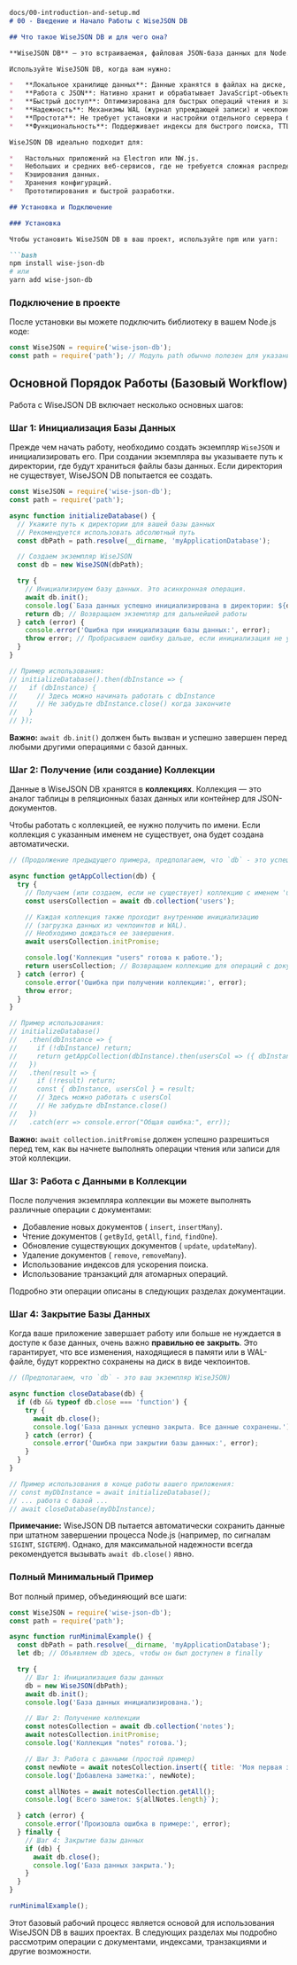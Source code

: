 ```markdown
docs/00-introduction-and-setup.md
# 00 - Введение и Начало Работы с WiseJSON DB

## Что такое WiseJSON DB и для чего она?

**WiseJSON DB** — это встраиваемая, файловая JSON-база данных для Node.js. Она разработана для высокой производительности, надежности и простоты интеграции в ваши приложения.

Используйте WiseJSON DB, когда вам нужно:

*   **Локальное хранилище данных**: Данные хранятся в файлах на диске, рядом с вашим приложением.
*   **Работа с JSON**: Нативно хранит и обрабатывает JavaScript-объекты (JSON).
*   **Быстрый доступ**: Оптимизирована для быстрых операций чтения и записи.
*   **Надежность**: Механизмы WAL (журнал упреждающей записи) и чекпоинтов защищают ваши данные от потерь при сбоях.
*   **Простота**: Не требует установки и настройки отдельного сервера базы данных.
*   **Функциональность**: Поддерживает индексы для быстрого поиска, TTL (время жизни) для автоматического удаления устаревших данных и ACID-транзакции для атомарных операций.

WiseJSON DB идеально подходит для:

*   Настольных приложений на Electron или NW.js.
*   Небольших и средних веб-сервисов, где не требуется сложная распределенная СУБД.
*   Кэширования данных.
*   Хранения конфигураций.
*   Прототипирования и быстрой разработки.

## Установка и Подключение

### Установка

Чтобы установить WiseJSON DB в ваш проект, используйте npm или yarn:

```bash
npm install wise-json-db
# или
yarn add wise-json-db
```

### Подключение в проекте

После установки вы можете подключить библиотеку в вашем Node.js коде:

```javascript
const WiseJSON = require('wise-json-db');
const path = require('path'); // Модуль path обычно полезен для указания путей к файлам БД
```

## Основной Порядок Работы (Базовый Workflow)

Работа с WiseJSON DB включает несколько основных шагов:

### Шаг 1: Инициализация Базы Данных

Прежде чем начать работу, необходимо создать экземпляр `WiseJSON` и инициализировать его. При создании экземпляра вы указываете путь к директории, где будут храниться файлы базы данных. Если директория не существует, WiseJSON DB попытается ее создать.

```javascript
const WiseJSON = require('wise-json-db');
const path = require('path');

async function initializeDatabase() {
  // Укажите путь к директории для вашей базы данных
  // Рекомендуется использовать абсолютный путь
  const dbPath = path.resolve(__dirname, 'myApplicationDatabase');

  // Создаем экземпляр WiseJSON
  const db = new WiseJSON(dbPath);

  try {
    // Инициализируем базу данных. Это асинхронная операция.
    await db.init();
    console.log(`База данных успешно инициализирована в директории: ${dbPath}`);
    return db; // Возвращаем экземпляр для дальнейшей работы
  } catch (error) {
    console.error('Ошибка при инициализации базы данных:', error);
    throw error; // Пробрасываем ошибку дальше, если инициализация не удалась
  }
}

// Пример использования:
// initializeDatabase().then(dbInstance => {
//   if (dbInstance) {
//     // Здесь можно начинать работать с dbInstance
//     // Не забудьте dbInstance.close() когда закончите
//   }
// });
```
**Важно:** `await db.init()` должен быть вызван и успешно завершен перед любыми другими операциями с базой данных.

### Шаг 2: Получение (или создание) Коллекции

Данные в WiseJSON DB хранятся в **коллекциях**. Коллекция — это аналог таблицы в реляционных базах данных или контейнер для JSON-документов.

Чтобы работать с коллекцией, ее нужно получить по имени. Если коллекция с указанным именем не существует, она будет создана автоматически.

```javascript
// (Продолжение предыдущего примера, предполагаем, что `db` - это успешно инициализированный экземпляр WiseJSON)

async function getAppCollection(db) {
  try {
    // Получаем (или создаем, если не существует) коллекцию с именем 'users'
    const usersCollection = await db.collection('users');

    // Каждая коллекция также проходит внутреннюю инициализацию
    // (загрузка данных из чекпоинтов и WAL).
    // Необходимо дождаться ее завершения.
    await usersCollection.initPromise;

    console.log('Коллекция "users" готова к работе.');
    return usersCollection; // Возвращаем коллекцию для операций с документами
  } catch (error) {
    console.error('Ошибка при получении коллекции:', error);
    throw error;
  }
}

// Пример использования:
// initializeDatabase()
//   .then(dbInstance => {
//     if (!dbInstance) return;
//     return getAppCollection(dbInstance).then(usersCol => ({ dbInstance, usersCol }));
//   })
//   .then(result => {
//     if (!result) return;
//     const { dbInstance, usersCol } = result;
//     // Здесь можно работать с usersCol
//     // Не забудьте dbInstance.close()
//   })
//   .catch(err => console.error("Общая ошибка:", err));
```
**Важно:** `await collection.initPromise` должен успешно разрешиться перед тем, как вы начнете выполнять операции чтения или записи для этой коллекции.

### Шаг 3: Работа с Данными в Коллекции

После получения экземпляра коллекции вы можете выполнять различные операции с документами:

*   Добавление новых документов ( `insert`, `insertMany`).
*   Чтение документов ( `getById`, `getAll`, `find`, `findOne`).
*   Обновление существующих документов ( `update`, `updateMany`).
*   Удаление документов ( `remove`, `removeMany`).
*   Использование индексов для ускорения поиска.
*   Использование транзакций для атомарных операций.

Подробно эти операции описаны в следующих разделах документации.

### Шаг 4: Закрытие Базы Данных

Когда ваше приложение завершает работу или больше не нуждается в доступе к базе данных, очень важно **правильно ее закрыть**. Это гарантирует, что все изменения, находящиеся в памяти или в WAL-файле, будут корректно сохранены на диск в виде чекпоинтов.

```javascript
// (Предполагаем, что `db` - это ваш экземпляр WiseJSON)

async function closeDatabase(db) {
  if (db && typeof db.close === 'function') {
    try {
      await db.close();
      console.log('База данных успешно закрыта. Все данные сохранены.');
    } catch (error) {
      console.error('Ошибка при закрытии базы данных:', error);
    }
  }
}

// Пример использования в конце работы вашего приложения:
// const myDbInstance = await initializeDatabase();
// ... работа с базой ...
// await closeDatabase(myDbInstance);
```
**Примечание:** WiseJSON DB пытается автоматически сохранить данные при штатном завершении процесса Node.js (например, по сигналам `SIGINT`, `SIGTERM`). Однако, для максимальной надежности всегда рекомендуется вызывать `await db.close()` явно.

### Полный Минимальный Пример

Вот полный пример, объединяющий все шаги:

```javascript
const WiseJSON = require('wise-json-db');
const path = require('path');

async function runMinimalExample() {
  const dbPath = path.resolve(__dirname, 'myApplicationDatabase');
  let db; // Объявляем db здесь, чтобы он был доступен в finally

  try {
    // Шаг 1: Инициализация базы данных
    db = new WiseJSON(dbPath);
    await db.init();
    console.log('База данных инициализирована.');

    // Шаг 2: Получение коллекции
    const notesCollection = await db.collection('notes');
    await notesCollection.initPromise;
    console.log('Коллекция "notes" готова.');

    // Шаг 3: Работа с данными (простой пример)
    const newNote = await notesCollection.insert({ title: 'Моя первая заметка', content: 'Привет, WiseJSON!' });
    console.log('Добавлена заметка:', newNote);

    const allNotes = await notesCollection.getAll();
    console.log(`Всего заметок: ${allNotes.length}`);

  } catch (error) {
    console.error('Произошла ошибка в примере:', error);
  } finally {
    // Шаг 4: Закрытие базы данных
    if (db) {
      await db.close();
      console.log('База данных закрыта.');
    }
  }
}

runMinimalExample();
```

Этот базовый рабочий процесс является основой для использования WiseJSON DB в ваших проектах. В следующих разделах мы подробно рассмотрим операции с документами, индексами, транзакциями и другие возможности.
